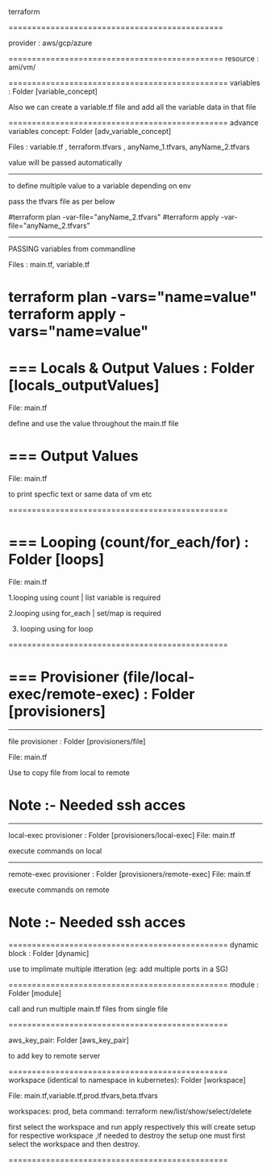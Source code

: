 terraform 

==============================================

 provider : aws/gcp/azure 


==============================================
 resource   :  ami/vm/   


===============================================
variables :   Folder  [variable_concept]


Also we can create a  variable.tf file  and add all the variable data in that file

===============================================
advance variables concept:   Folder  [adv_variable_concept]

Files  :  variable.tf , terraform.tfvars , anyName_1.tfvars, anyName_2.tfvars

value will be passed automatically
_____________________________________________________

to  define multiple value to a variable depending on env

pass the tfvars file as per below

#terraform plan -var-file="anyName_2.tfvars"
#terraform apply -var-file="anyName_2.tfvars"



------------------------------------------
PASSING variables from commandline

Files : main.tf, variable.tf 


terraform plan -vars="name=value"
terraform apply -vars="name=value"
===============================================

===
Locals & Output Values : Folder [locals_outputValues]
===
File: main.tf

define and use the value throughout the main.tf file


===
Output Values
===

File: main.tf

to print specfic text or same data of vm etc

===============================================

===
Looping  (count/for_each/for) : Folder [loops]
===

File: main.tf

1.looping  using count  | list variable is required

2.looping using for_each | set/map is required

3. looping using for loop

===============================================

===
Provisioner (file/local-exec/remote-exec) : Folder [provisioners]
===


-----------------------------------------------
file provisioner : Folder [provisioners/file]

File: main.tf

Use to copy file from  local to remote

# Note :- Needed ssh  acces 

-----------------------------------------------


local-exec provisioner : Folder [provisioners/local-exec] 
File: main.tf

execute commands on local

-----------------------------------------------

remote-exec provisioner : Folder [provisioners/remote-exec]
File: main.tf

execute commands on remote

# Note :- Needed ssh  acces 

===============================================
dynamic block :        Folder [dynamic]

use to implimate multiple itteration (eg:  add multiple ports in a SG)

===============================================
module :     Folder [module]

call  and run multiple main.tf files from single file

===============================================

aws_key_pair:     Folder [aws_key_pair]

to add key to remote server 

===============================================
workspace (identical to  namespace in kubernetes):   Folder [workspace]

File: main.tf,variable.tf,prod.tfvars,beta.tfvars

workspaces: prod, beta
command: terraform new/list/show/select/delete

first select the workspace and run apply respectively this will create setup for respective workspace ,if needed to destroy the setup one must first select the workspace and then destroy.

===============================================
